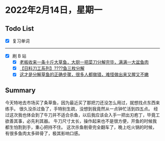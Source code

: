 # 2022年2月14日，星期一
## Todo List

- [x] 复习单词
--------
- [x] 刷 B 站
  - [x] [老板收来一条十斤大草鱼，大厨一把菜刀分解完毕，满满一大盆鱼肉](https://b23.tv/HFV0zz0)
  - [x] [【日料刀工系列】????鱼三枚分解](https://b23.tv/H6pLbIv)
  - [x] [这才是分解草鱼的正确步骤，很多人都做错，难怪做出来又腥又不嫩](https://b23.tv/HGjLitt)

## Summary

今天特地去市场买了条草鱼，因为最近买了那把刀还没怎么用过，就想找点东西来练手。
很久没杀过鱼了，手特别生疏，没想到我竟然从一点钟忙活到四五点。
经过这次我也体会到了牛刀并不适合杀鱼，以后我应该会入手一把出刃庖丁，毕竟工欲善其事，必先利其器。
牛刀尺寸太长，操作起来也不是很方便，开鱼的时候我都生怕割到手，重心把持不住。
这次杀鱼剔骨完全翻车了，晚上吃火锅的时候，有很多鱼肉太多碎骨了，极其影响口感。
